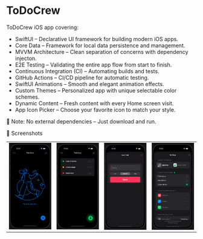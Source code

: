 # ToDoCrew
ToDoCrew iOS app covering:

  -  SwiftUI – Declarative UI framework for building modern iOS apps.
  -  Core Data – Framework for local data persistence and management.
  -  MVVM Architecture – Clean separation of concerns with dependency injecton.
  -  E2E Testing – Validating the entire app flow from start to finish.
  -  Continuous Integration (CI) – Automating builds and tests.
  -  GitHub Actions – CI/CD pipeline for automatic testing.
  -  SwiftUI Animations – Smooth and elegant animation effects.
  -  Custom Themes – Personalized app with unique selectable color schemes.
  -  Dynamic Content – Fresh content with every Home screen visit.
  -  App Icon Picker – Choose your favorite icon to match your style.

📌 Note: No external dependencies – Just download and run.

📸 Screenshots

<table>
  <tr>
    <td><img src="Screenshots/SS1.png" width="300"></td>
    <td><img src="Screenshots/SS2.png" width="300"></td>
    <td><img src="Screenshots/SS3.png" width="300"></td>
    <td><img src="Screenshots/SS4.png" width="300"></td>
  </tr>
</table>
